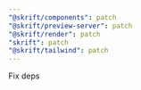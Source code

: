 ```yaml
---
"@skrift/components": patch
"@skrift/preview-server": patch
"@skrift/render": patch
"skrift": patch
"@skrift/tailwind": patch
---
```


Fix deps
